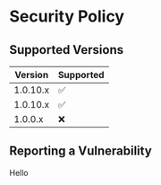 # Security Policy

## Supported Versions

| Version | Supported          |
| ------- | ------------------ |
| 1.0.10.x   | :white_check_mark:|
| 1.0.10.x   | :white_check_mark:|
| 1.0.0.x    | :x:               |

## Reporting a Vulnerability

Hello
